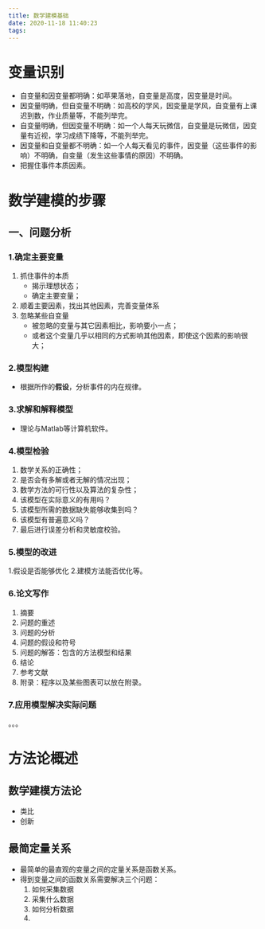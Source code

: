 ```yaml
---
title: 数学建模基础
date: 2020-11-18 11:40:23
tags:
---
```


# 变量识别

* 自变量和因变量都明确：如苹果落地，自变量是高度，因变量是时间。
* 因变量明确，但自变量不明确：如高校的学风，因变量是学风，自变量有上课迟到数，作业质量等，不能列举完。
* 自变量明确，但因变量不明确：如一个人每天玩微信，自变量是玩微信，因变量有近视，学习成绩下降等，不能列举完。
* 因变量和自变量都不明确：如一个人每天看见的事件，因变量（这些事件的影响）不明确，自变量（发生这些事情的原因）不明确。
* 把握住事件本质因素。

# 数学建模的步骤

## 一、问题分析

### 1.确定主要变量

1. 抓住事件的本质
   * 揭示理想状态；
   * 确定主要变量；
2. 顺着主要因素，找出其他因素，完善变量体系
3. 忽略某些自变量
   * 被忽略的变量与其它因素相比，影响要小一点；
   * 或者这个变量几乎以相同的方式影响其他因素，即使这个因素的影响很大；

### 2.模型构建

* 根据所作的**假设**，分析事件的内在规律。

### 3.求解和解释模型

* 理论与Matlab等计算机软件。

### 4.模型检验

1. 数学关系的正确性；
2. 是否会有多解或者无解的情况出现；
3. 数学方法的可行性以及算法的复杂性；
4. 该模型在实际意义的有用吗？
5. 该模型所需的数据缺失能够收集到吗？
6. 该模型有普遍意义吗？
7. 最后进行误差分析和灵敏度校验。

### 5.模型的改进

1.假设是否能够优化
2.建模方法能否优化等。

### 6.论文写作

1. 摘要
2. 问题的重述
3. 问题的分析
4. 问题的假设和符号
5. 问题的解答：包含的方法模型和结果
6. 结论
7. 参考文献
8. 附录：程序以及某些图表可以放在附录。

### 7.应用模型解决实际问题
。。。

# 方法论概述

## 数学建模方法论
* 类比
* 创新

## 最简定量关系

* 最简单的最直观的变量之间的定量关系是函数关系。
* 得到变量之间的函数关系需要解决三个问题：
  1.  如何采集数据
  2.  采集什么数据
  3.  如何分析数据
  4. 